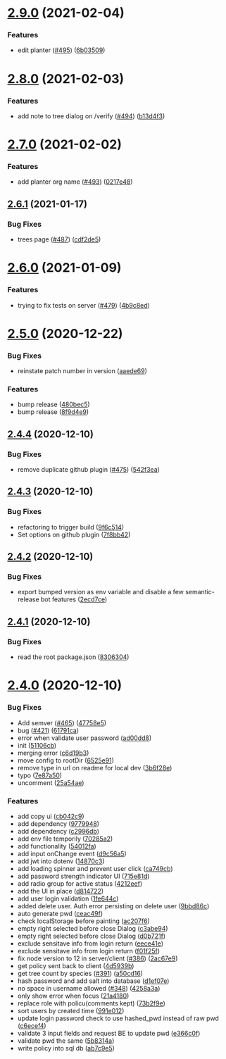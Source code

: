 # [2.9.0](https://github.com/Greenstand/treetracker-admin/compare/v2.8.0...v2.9.0) (2021-02-04)


### Features

* edit planter ([#495](https://github.com/Greenstand/treetracker-admin/issues/495)) ([6b03509](https://github.com/Greenstand/treetracker-admin/commit/6b03509027cd126901641d2016e6c589ab56009e))

# [2.8.0](https://github.com/Greenstand/treetracker-admin/compare/v2.7.0...v2.8.0) (2021-02-03)


### Features

* add note to tree dialog on /verify ([#494](https://github.com/Greenstand/treetracker-admin/issues/494)) ([b13d4f3](https://github.com/Greenstand/treetracker-admin/commit/b13d4f3b162435bc14462f7ee6392926bec4e05b))

# [2.7.0](https://github.com/Greenstand/treetracker-admin/compare/v2.6.1...v2.7.0) (2021-02-02)


### Features

* add planter org name ([#493](https://github.com/Greenstand/treetracker-admin/issues/493)) ([0217e48](https://github.com/Greenstand/treetracker-admin/commit/0217e48a1646e0379eb435798fc1a6abf5747250))

## [2.6.1](https://github.com/Greenstand/treetracker-admin/compare/v2.6.0...v2.6.1) (2021-01-17)


### Bug Fixes

* trees page ([#487](https://github.com/Greenstand/treetracker-admin/issues/487)) ([cdf2de5](https://github.com/Greenstand/treetracker-admin/commit/cdf2de5f42c6ca9590a30706ebde96193f822ef8))

# [2.6.0](https://github.com/Greenstand/treetracker-admin/compare/v2.5.0...v2.6.0) (2021-01-09)


### Features

* trying to fix tests on server ([#479](https://github.com/Greenstand/treetracker-admin/issues/479)) ([4b9c8ed](https://github.com/Greenstand/treetracker-admin/commit/4b9c8edfd916664cf6065cc620360daa223acfe4))

# [2.5.0](https://github.com/Greenstand/treetracker-admin/compare/v2.4.4...v2.5.0) (2020-12-22)


### Bug Fixes

* reinstate patch number in version ([aaede69](https://github.com/Greenstand/treetracker-admin/commit/aaede6972e5004256e2fcffc625f99c9e36a5e4a))


### Features

* bump release ([480bec5](https://github.com/Greenstand/treetracker-admin/commit/480bec538eb9ba98765753470d670f72082fa797))
* bump release ([8f9d4e9](https://github.com/Greenstand/treetracker-admin/commit/8f9d4e9688432daba0573fa72dc90dbecd771e61))

## [2.4.4](https://github.com/Greenstand/treetracker-admin/compare/v2.4.3...v2.4.4) (2020-12-10)


### Bug Fixes

* remove duplicate github plugin ([#475](https://github.com/Greenstand/treetracker-admin/issues/475)) ([542f3ea](https://github.com/Greenstand/treetracker-admin/commit/542f3ea7dfda61143a7a5fe06431a5cc29f392ac))

## [2.4.3](https://github.com/Greenstand/treetracker-admin/compare/v2.4.2...v2.4.3) (2020-12-10)


### Bug Fixes

* refactoring to trigger build ([9f6c514](https://github.com/Greenstand/treetracker-admin/commit/9f6c5140c44cdff9d2c5c8a0a4f39857e9ea51a2))
* Set options on github plugin ([7f8bb42](https://github.com/Greenstand/treetracker-admin/commit/7f8bb42e71d7f05a483fec93e55dd28384b31b9d))

## [2.4.2](https://github.com/Greenstand/treetracker-admin/compare/v2.4.1...v2.4.2) (2020-12-10)


### Bug Fixes

* export bumped version as env variable and disable a few semantic-release bot features ([2ecd7ce](https://github.com/Greenstand/treetracker-admin/commit/2ecd7ce2153d843fa83b0f7c02ba96d73b99400f))

## [2.4.1](https://github.com/Greenstand/treetracker-admin/compare/v2.4.0...v2.4.1) (2020-12-10)


### Bug Fixes

* read the root package.json ([8306304](https://github.com/Greenstand/treetracker-admin/commit/8306304ff40b76305e03f37b271e7e1b1b281390))

# [2.4.0](https://github.com/Greenstand/treetracker-admin/compare/v2.3.0...v2.4.0) (2020-12-10)


### Bug Fixes

* Add semver ([#465](https://github.com/Greenstand/treetracker-admin/issues/465)) ([47758e5](https://github.com/Greenstand/treetracker-admin/commit/47758e543dab28c99b79dd42b3b04033a2116dba))
* bug ([#421](https://github.com/Greenstand/treetracker-admin/issues/421)) ([61791ca](https://github.com/Greenstand/treetracker-admin/commit/61791cae0d9f4cfeff4bfbfdc9999170e87bd958))
* error when validate user password ([ad00dd8](https://github.com/Greenstand/treetracker-admin/commit/ad00dd8a426680fdbf0df98a22bd155da2d262f1))
* init ([51106cb](https://github.com/Greenstand/treetracker-admin/commit/51106cb94640b7d6fb82ef6abf0198a71039ea3b))
* merging error ([c6d19b3](https://github.com/Greenstand/treetracker-admin/commit/c6d19b3d13ec27a0fb5e60115db2695c68574039))
* move config to rootDir ([6525e91](https://github.com/Greenstand/treetracker-admin/commit/6525e91527bd68b1f49f4f68de184bea1b65f9fc))
* remove type in url on readme for local dev ([3b6f28e](https://github.com/Greenstand/treetracker-admin/commit/3b6f28e733e7ada5594ae5bf7169f52db7297d19))
* typo ([7e87a50](https://github.com/Greenstand/treetracker-admin/commit/7e87a505d3efc0c312780d214336ca9e013f0a39))
* uncomment ([25a54ae](https://github.com/Greenstand/treetracker-admin/commit/25a54ae77fa5919faae6da17369984a4c6c5487b))


### Features

* add copy ui ([cb042c9](https://github.com/Greenstand/treetracker-admin/commit/cb042c9757b144f418d43f5b31effcee3df234fb))
* add dependency ([9779948](https://github.com/Greenstand/treetracker-admin/commit/9779948925fcb0f8d6485993058cfda10ebba5de))
* add dependency ([c2996db](https://github.com/Greenstand/treetracker-admin/commit/c2996dbf2a62d34b442f2db6c4221eb20c942e7c))
* add env file temporily ([70285a2](https://github.com/Greenstand/treetracker-admin/commit/70285a2f64678cfd2d0612e52406be7d2dd7937e))
* add functionality ([54012fa](https://github.com/Greenstand/treetracker-admin/commit/54012faa9fc8dc295611dd212bbb36d796b564e5))
* add input onChange event ([d9c56a5](https://github.com/Greenstand/treetracker-admin/commit/d9c56a5149962726073c202ea6eef4ddec13ed06))
* add jwt into dotenv ([14870c3](https://github.com/Greenstand/treetracker-admin/commit/14870c3b7bc8c62ef7199ea6c7f39d33106ee370))
* add loading spinner and prevent user click ([ca749cb](https://github.com/Greenstand/treetracker-admin/commit/ca749cb95d892e8573c7b69d18725607cd42c5b9))
* add password strength indicator UI ([715e81d](https://github.com/Greenstand/treetracker-admin/commit/715e81d54c7f01f2fd2e2dbd6c13b04ccdd9913b))
* add radio group for active status ([4212eef](https://github.com/Greenstand/treetracker-admin/commit/4212eeffde5ebd9b066c952642dad6f59c97372a))
* add the UI in place ([d814722](https://github.com/Greenstand/treetracker-admin/commit/d814722ca458d9b1ce1ebf3ac15b124ac338bd3c))
* add user login validation ([1fe644c](https://github.com/Greenstand/treetracker-admin/commit/1fe644c5a2275d0216bbf278171cf776d1beb912))
* added delete user. Auth error persisting on delete user ([9bbd86c](https://github.com/Greenstand/treetracker-admin/commit/9bbd86ca2bebd5302f804ffade8148f4372846ac))
* auto generate pwd ([ceac49f](https://github.com/Greenstand/treetracker-admin/commit/ceac49f8ddc59c6b444cbe8cb0f4a99e1b5c9692))
* check localStorage before painting ([ac207f6](https://github.com/Greenstand/treetracker-admin/commit/ac207f657bcf64290f746e675bf700b2db58e08a))
* empty right selected before close Dialog ([c3abe94](https://github.com/Greenstand/treetracker-admin/commit/c3abe946db97cc674ec0ab086fb351c32ea8a71e))
* empty right selected before close Dialog ([d0b721f](https://github.com/Greenstand/treetracker-admin/commit/d0b721f1a5c7b4e8f3592bec3b211e7b6d748b27))
* exclude sensitave info from login return ([eece41e](https://github.com/Greenstand/treetracker-admin/commit/eece41e56a2a30028949ac7958faa83a6c69df81))
* exclude sensitave info from login return ([f01f25f](https://github.com/Greenstand/treetracker-admin/commit/f01f25f7dba9e8bb4ca338662d6854cc7a6085ed))
* fix node version to 12 in server/client ([#386](https://github.com/Greenstand/treetracker-admin/issues/386)) ([2ac67e9](https://github.com/Greenstand/treetracker-admin/commit/2ac67e9d534fc365348458e265327c227fa66326))
* get policy sent back to client ([4d5939b](https://github.com/Greenstand/treetracker-admin/commit/4d5939be08e3bc7b41f294b3513507237348d7cf))
* get tree count by species ([#391](https://github.com/Greenstand/treetracker-admin/issues/391)) ([a50cd16](https://github.com/Greenstand/treetracker-admin/commit/a50cd169575758a569c7d594fea0e3387af24fbe))
* hash password and add salt into database ([d1ef07e](https://github.com/Greenstand/treetracker-admin/commit/d1ef07ebf3331f21d04a8b8e2724e41ed540b774))
* no space in username allowed ([#348](https://github.com/Greenstand/treetracker-admin/issues/348)) ([4258a3a](https://github.com/Greenstand/treetracker-admin/commit/4258a3a132cc92d52014e585a8db1e130415c388))
* only show error when focus ([21a4180](https://github.com/Greenstand/treetracker-admin/commit/21a418088c21a06c4445c77c10841784fda69386))
* replace role with policu(comments kept) ([73b2f9e](https://github.com/Greenstand/treetracker-admin/commit/73b2f9e2810daf3bd1b4f8eb32e75bb9b199f72c))
* sort users by created time ([991e012](https://github.com/Greenstand/treetracker-admin/commit/991e012bcfebc3bea5097f8e62a0a44fccae9315))
* update login password check to use hashed_pwd instead of raw pwd ([c6ecef4](https://github.com/Greenstand/treetracker-admin/commit/c6ecef4ec595df638ef8f2c0a24e1ca251586070))
* validate 3 input fields and request BE to update pwd ([e366c0f](https://github.com/Greenstand/treetracker-admin/commit/e366c0f1a632ef336e3dd134ab4d5e5af830cfaa))
* validate pwd the same ([5b8314a](https://github.com/Greenstand/treetracker-admin/commit/5b8314a7770396e7be36cd79d85610f1bccc7539))
* write policy into sql db ([ab7c9e5](https://github.com/Greenstand/treetracker-admin/commit/ab7c9e5c8811825b1786649d02ea58ed64076da1))

